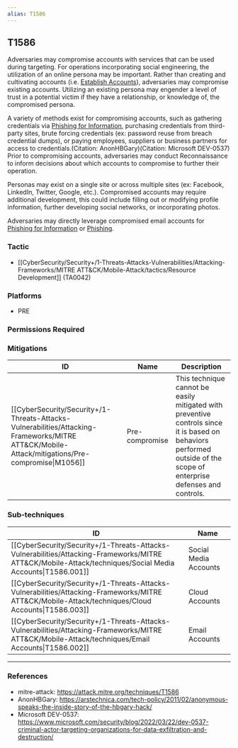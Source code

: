 ```yaml
---
alias: T1586
---
```


## T1586

Adversaries may compromise accounts with services that can be used during targeting. For operations incorporating social engineering, the utilization of an online persona may be important. Rather than creating and cultivating accounts (i.e. [Establish Accounts](https://attack.mitre.org/techniques/T1585)), adversaries may compromise existing accounts. Utilizing an existing persona may engender a level of trust in a potential victim if they have a relationship, or knowledge of, the compromised persona. 

A variety of methods exist for compromising accounts, such as gathering credentials via [Phishing for Information](https://attack.mitre.org/techniques/T1598), purchasing credentials from third-party sites, brute forcing credentials (ex: password reuse from breach credential dumps), or paying employees, suppliers or business partners for access to credentials.(Citation: AnonHBGary)(Citation: Microsoft DEV-0537) Prior to compromising accounts, adversaries may conduct Reconnaissance to inform decisions about which accounts to compromise to further their operation.

Personas may exist on a single site or across multiple sites (ex: Facebook, LinkedIn, Twitter, Google, etc.). Compromised accounts may require additional development, this could include filling out or modifying profile information, further developing social networks, or incorporating photos.

Adversaries may directly leverage compromised email accounts for [Phishing for Information](https://attack.mitre.org/techniques/T1598) or [Phishing](https://attack.mitre.org/techniques/T1566).


### Tactic
- [[CyberSecurity/Security+/1-Threats-Attacks-Vulnerabilities/Attacking-Frameworks/MITRE ATT&CK/Mobile-Attack/tactics/Resource Development]] (TA0042)

### Platforms
- PRE

### Permissions Required

### Mitigations

| ID | Name | Description |
| --- | --- | --- |
| [[CyberSecurity/Security+/1-Threats-Attacks-Vulnerabilities/Attacking-Frameworks/MITRE ATT&CK/Mobile-Attack/mitigations/Pre-compromise\|M1056]] | Pre-compromise | This technique cannot be easily mitigated with preventive controls since it is based on behaviors performed outside of the scope of enterprise defenses and controls. |

### Sub-techniques

| ID | Name |
| --- | --- |
| [[CyberSecurity/Security+/1-Threats-Attacks-Vulnerabilities/Attacking-Frameworks/MITRE ATT&CK/Mobile-Attack/techniques/Social Media Accounts\|T1586.001]] | Social Media Accounts |
| [[CyberSecurity/Security+/1-Threats-Attacks-Vulnerabilities/Attacking-Frameworks/MITRE ATT&CK/Mobile-Attack/techniques/Cloud Accounts\|T1586.003]] | Cloud Accounts |
| [[CyberSecurity/Security+/1-Threats-Attacks-Vulnerabilities/Attacking-Frameworks/MITRE ATT&CK/Mobile-Attack/techniques/Email Accounts\|T1586.002]] | Email Accounts |


---
### References

- mitre-attack: https://attack.mitre.org/techniques/T1586
- AnonHBGary: https://arstechnica.com/tech-policy/2011/02/anonymous-speaks-the-inside-story-of-the-hbgary-hack/
- Microsoft DEV-0537: https://www.microsoft.com/security/blog/2022/03/22/dev-0537-criminal-actor-targeting-organizations-for-data-exfiltration-and-destruction/
